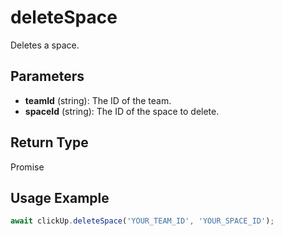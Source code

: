 # deleteSpace

Deletes a space.

## Parameters

- **teamId** (string): The ID of the team.
- **spaceId** (string): The ID of the space to delete.

## Return Type

Promise<void>

## Usage Example

```typescript
await clickUp.deleteSpace('YOUR_TEAM_ID', 'YOUR_SPACE_ID');
```